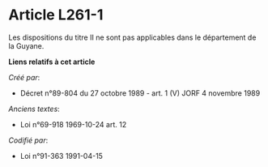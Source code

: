 # Article L261-1

Les dispositions du titre II ne sont pas applicables dans le département de la Guyane.

**Liens relatifs à cet article**

_Créé par_:

  - Décret n°89-804 du 27 octobre 1989 - art. 1 (V) JORF 4 novembre 1989

_Anciens textes_:

  - Loi n°69-918 1969-10-24 art. 12

_Codifié par_:

  - Loi n°91-363 1991-04-15
